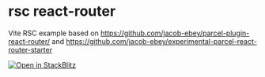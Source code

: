 # rsc react-router

Vite RSC example based on https://github.com/jacob-ebey/parcel-plugin-react-router/ and https://github.com/jacob-ebey/experimental-parcel-react-router-starter

[![Open in StackBlitz](https://developer.stackblitz.com/img/open_in_stackblitz.svg)](https://stackblitz.com/github/hi-ogawa/vite-plugins/tree/main/packages/rsc/examples/react-router?file=src%2Froutes%2Froot.tsx)

